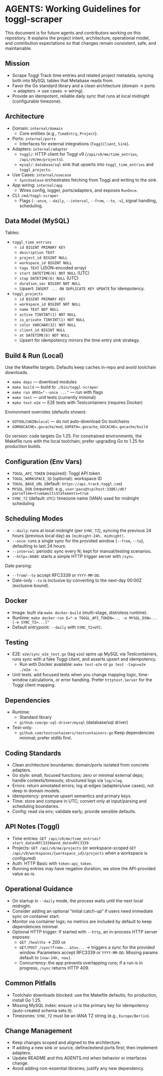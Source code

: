 # AGENTS: Working Guidelines for toggl-scraper

This document is for future agents and contributors working on this repository. It explains the project intent, architecture, operational model, and contribution expectations so that changes remain consistent, safe, and maintainable.

## Mission
- Scrape Toggl Track time entries and related project metadata, syncing both into MySQL tables that Metabase reads from.
- Favor the Go standard library and a clean architecture (domain → ports → adapters → use cases → wiring).
- Provide an idempotent, reliable daily sync that runs at local midnight (configurable timezone).

## Architecture
- Domain: `internal/domain`
  - Core entities (e.g., `TimeEntry`, `Project`).
- Ports: `internal/ports`
  - Interfaces for external integrations (`TogglClient`, `Sink`).
- Adapters: `internal/adapter`
  - `toggl/`: HTTP client for Toggl v9 (`/api/v9/me/time_entries`, `/api/v9/me/projects`).
  - `mysql/`: `database/sql` sink that upserts into `toggl_time_entries` and `toggl_projects`.
- Use Cases: `internal/usecase`
  - `SyncUseCase` orchestrates fetching from Toggl and writing to the sink.
- App wiring: `internal/app`
  - Wires config, logger, ports/adapters, and exposes `RunOnce`.
- CLI: `cmd/toggl-scraper`
  - Flags (`--once`, `--daily`, `--interval`, `--from`, `--to`, `-v`), signal handling, scheduling.

## Data Model (MySQL)
Tables:
- `toggl_time_entries`
  - `id BIGINT PRIMARY KEY`
  - `description TEXT`
  - `project_id BIGINT NULL`
  - `workspace_id BIGINT NULL`
  - `tags TEXT` (JSON-encoded array)
  - `start DATETIME(6) NOT NULL` (UTC)
  - `stop DATETIME(6) NULL` (UTC)
  - `duration_sec BIGINT NOT NULL`
  - Upsert: `INSERT ... ON DUPLICATE KEY UPDATE` for idempotency.
- `toggl_projects`
  - `id BIGINT PRIMARY KEY`
  - `workspace_id BIGINT NOT NULL`
  - `name TEXT NOT NULL`
  - `active TINYINT(1) NOT NULL`
  - `is_private TINYINT(1) NOT NULL`
  - `color VARCHAR(32) NOT NULL`
  - `client_id BIGINT NULL`
  - `at DATETIME(6) NOT NULL`
  - Upsert for idempotency mirrors the time entry sink strategy.

## Build & Run (Local)
Use the Makefile targets. Defaults keep caches in-repo and avoid toolchain downloads.
- `make deps` — download modules
- `make build` — build to `./bin/toggl-scraper`
- `make run ARGS="--once ..."` — run with flags
- `make test` — unit tests (currently minimal)
- `make test-e2e` — E2E tests with Testcontainers (requires Docker)

Environment overrides (defaults shown):
- `GOTOOLCHAIN=local` — do not auto-download Go toolchains
- `GOMODCACHE=.gocache/mod`, `GOPATH=.gocache`, `GOCACHE=.gocache/build`

Go version: code targets Go 1.25. For constrained environments, the Makefile runs with the local toolchain; prefer upgrading Go to 1.25 for production builds.

## Configuration (Env Vars)
- `TOGGL_API_TOKEN` (required): Toggl API token
- `TOGGL_WORKSPACE_ID` (optional): workspace ID
- `TOGGL_BASE_URL` (default: `https://api.track.toggl.com`)
- `MYSQL_DSN` (required): e.g., `user:pass@tcp(host:3306)/db?parseTime=true&multiStatements=true`
- `SYNC_TZ` (default: `UTC`): timezone name (IANA) used for midnight scheduling

## Scheduling Modes
- `--daily`: runs at local midnight (per `SYNC_TZ`), syncing the previous 24 hours (previous local day) as `[midnight-24h, midnight)`.
- `--once`: runs a single sync for the provided window (`--from`, `--to`), defaulting to last 24 hours.
- `--interval`: periodic sync every N; kept for manual/testing scenarios.
- `--http=:8080`: starts a simple HTTP trigger server with `/sync`.

Date parsing:
- `--from`/`--to` accept RFC3339 or `YYYY-MM-DD`.
- Date-only `--to` is inclusive by converting to the next-day 00:00Z (exclusive bound).

## Docker
- Image: built via `make docker-build` (multi-stage, distroless runtime).
- Runtime: `make docker-run E="-e TOGGL_API_TOKEN=... -e MYSQL_DSN=... [-e SYNC_TZ=...]"`
- Default entrypoint: `--daily` with `SYNC_TZ=UTC`.

## Testing
- E2E: `e2e/sync_e2e_test.go` (tag `e2e`) spins up MySQL via Testcontainers, runs sync with a fake Toggl client, and asserts upsert and idempotency.
  - Run with Docker available: `make test-e2e` or `go test -tags=e2e ./e2e -v`.
- Unit tests: add focused tests when you change mapping logic, time-window calculations, or error handling. Prefer `httptest.Server` for the Toggl client mapping.

## Dependencies
- Runtime:
  - Standard library
  - `github.com/go-sql-driver/mysql` (database/sql driver)
- Test-only:
  - `github.com/testcontainers/testcontainers-go`
Keep dependencies minimal; prefer stdlib first.

## Coding Standards
- Clean architecture boundaries: domain/ports isolated from concrete adapters.
- Go style: small, focused functions; zero or minimal external deps; handle contexts/timeouts; structured logs via `log/slog`.
- Errors: return annotated errors; log at edges (adapters/use cases), not deep in domain models.
- Idempotency: preserve upsert semantics and primary keys.
- Time: store and compare in UTC; convert only at input/parsing and scheduling boundaries.
- Config: read via env; validate early; provide sensible defaults.

## API Notes (Toggl)
- Time entries: `GET /api/v9/me/time_entries?start_date=RFC3339&end_date=RFC3339`
- Projects: `GET /api/v9/me/projects` (or workspace-scoped `GET /api/v9/workspaces/{workspace_id}/projects` when a workspace is configured)
- Auth: HTTP Basic with `token:api_token`.
- Running entries may have negative duration; we store the API-provided value as-is.

## Operational Guidance
- On startup in `--daily` mode, the process waits until the next local midnight.
- Consider adding an optional “initial catch-up” if users need immediate sync on container start.
- Monitor via container logs; no metrics are included by default to keep dependencies minimal.
- Optional HTTP trigger: If started with `--http`, an in-process HTTP server exposes:
  - `GET /healthz` → 200 `ok`
  - `GET/POST /sync?from=...&to=...` → triggers a sync for the provided window. Parameters accept RFC3339 or `YYYY-MM-DD`. Missing params default to `[now-24h, now]`.
  - Concurrency: the app prevents overlapping runs; if a run is in progress, `/sync` returns HTTP 409.

## Common Pitfalls
- Toolchain downloads blocked: use the Makefile defaults; for production, install Go 1.25.
- Missing MySQL index: ensure `id` is the primary key for idempotency (auto-created schema sets it).
- Timezones: `SYNC_TZ` must be an IANA TZ string (e.g., `Europe/Berlin`).

## Change Management
- Keep changes scoped and aligned to the architecture.
- If adding a new sink or source, define/extend ports first; then implement adapters.
- Update README and this AGENTS.md when behavior or interfaces change.
- Avoid adding non-essential libraries; justify any new dependency.
